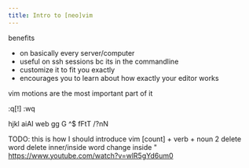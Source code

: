 ```yaml
---
title: Intro to [neo]vim
---
```


benefits
* on basically every server/computer
* useful on ssh sessions bc its in the commandline
* customize it to fit you exactly
* encourages you to learn about how exactly your editor works

vim motions are the most important part of it

:q[!]
:wq

hjkl
aiAI
web
gg
G
^$
fFtT
/?nN

TODO: this is how I should introduce vim
[count] + verb + noun
2 delete word
delete inner/inside word
change inside "
https://www.youtube.com/watch?v=wlR5gYd6um0
